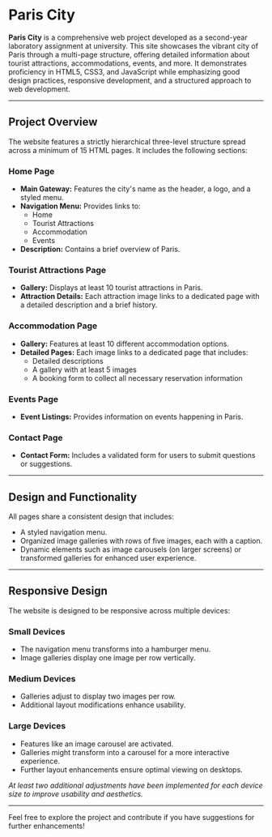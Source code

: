 # Paris City

**Paris City** is a comprehensive web project developed as a second-year laboratory assignment at university. This site showcases the vibrant city of Paris through a multi-page structure, offering detailed information about tourist attractions, accommodations, events, and more. It demonstrates proficiency in HTML5, CSS3, and JavaScript while emphasizing good design practices, responsive development, and a structured approach to web development.

---

## Project Overview

The website features a strictly hierarchical three-level structure spread across a minimum of 15 HTML pages. It includes the following sections:

### Home Page
- **Main Gateway:** Features the city's name as the header, a logo, and a styled menu.
- **Navigation Menu:** Provides links to:
  - Home
  - Tourist Attractions
  - Accommodation
  - Events
- **Description:** Contains a brief overview of Paris.

### Tourist Attractions Page
- **Gallery:** Displays at least 10 tourist attractions in Paris.
- **Attraction Details:** Each attraction image links to a dedicated page with a detailed description and a brief history.

### Accommodation Page
- **Gallery:** Features at least 10 different accommodation options.
- **Detailed Pages:** Each image links to a dedicated page that includes:
  - Detailed descriptions
  - A gallery with at least 5 images
  - A booking form to collect all necessary reservation information

### Events Page
- **Event Listings:** Provides information on events happening in Paris.

### Contact Page
- **Contact Form:** Includes a validated form for users to submit questions or suggestions.

---

## Design and Functionality

All pages share a consistent design that includes:

- A styled navigation menu.
- Organized image galleries with rows of five images, each with a caption.
- Dynamic elements such as image carousels (on larger screens) or transformed galleries for enhanced user experience.

---

## Responsive Design

The website is designed to be responsive across multiple devices:

### Small Devices
- The navigation menu transforms into a hamburger menu.
- Image galleries display one image per row vertically.

### Medium Devices
- Galleries adjust to display two images per row.
- Additional layout modifications enhance usability.

### Large Devices
- Features like an image carousel are activated.
- Galleries might transform into a carousel for a more interactive experience.
- Further layout enhancements ensure optimal viewing on desktops.

*At least two additional adjustments have been implemented for each device size to improve usability and aesthetics.*

---

Feel free to explore the project and contribute if you have suggestions for further enhancements!
